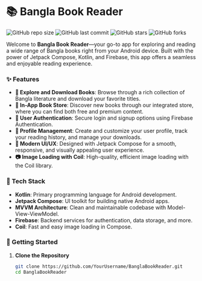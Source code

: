 # 📚 Bangla Book Reader

![GitHub repo size](https://img.shields.io/github/repo-size/rhabibp/Bangla-Book)
![GitHub last commit](https://img.shields.io/github/last-commit/rhabibp/Bangla-Bookr)
![GitHub stars](https://img.shields.io/github/stars/rhabibp/Bangla-Book?style=social)
![GitHub forks](https://img.shields.io/github/forks/rhabibp/Bangla-Bookr?style=social)

Welcome to **Bangla Book Reader**—your go-to app for exploring and reading a wide range of Bangla books right from your Android device. Built with the power of Jetpack Compose, Kotlin, and Firebase, this app offers a seamless and enjoyable reading experience. 

### ✨ Features

- **📖 Explore and Download Books**: Browse through a rich collection of Bangla literature and download your favorite titles.
- **🛒 In-App Book Store**: Discover new books through our integrated store, where you can find both free and premium content.
- **👤 User Authentication**: Secure login and signup options using Firebase Authentication.
- **💼 Profile Management**: Create and customize your user profile, track your reading history, and manage your downloads.
- **📱 Modern UI/UX**: Designed with Jetpack Compose for a smooth, responsive, and visually appealing user experience.
- **📷 Image Loading with Coil**: High-quality, efficient image loading with the Coil library.

### 🔧 Tech Stack

- **Kotlin**: Primary programming language for Android development.
- **Jetpack Compose**: UI toolkit for building native Android apps.
- **MVVM Architecture**: Clean and maintainable codebase with Model-View-ViewModel.
- **Firebase**: Backend services for authentication, data storage, and more.
- **Coil**: Fast and easy image loading in Compose.

### 🚀 Getting Started

1. **Clone the Repository**
   ```bash
   git clone https://github.com/YourUsername/BanglaBookReader.git
   cd BanglaBookReader

